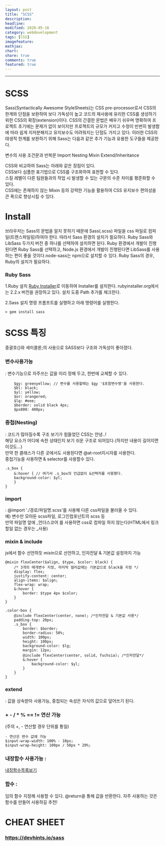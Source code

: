 ```yaml
---
layout: post
title: "SCSS"
description:
headline:
modified: 2020-05-16
category: webdevelopment
tags: [CSS]
imagefeature:
mathjax:
chart:
share: true
comments: true
featured: true
---
```


---

# SCSS

Sass(Syntactically Awesome StyleSheets)는 CSS pre-processor로서 CSS의 한계와 단점을 보완하여 보다 가독성이 높고 코드의 재사용에 유리한 CSS를 생성하기 위한 CSS의 확장(extension)이다.
CSS의 간결한 문법은 배우기 쉬우며 명확하여 프로젝트 초기에는 문제가 없이 보이지만 프로젝트의 규모가 커지고 수정이 빈번히 발생함에 따라 쉽게 지저분해지고 유지보수도 어려워지는 단점도 가지고 있다.
이러한 CSS의 태생적 한계를 보완하기 위해 Sass는 다음과 같은 추가 기능과 유용한 도구들을 제공한다.  

<span class="orange">변수의 사용</span>
<span class="orange">조건문과 반복문</span>
<span class="orange">Import</span>
<span class="orange">Nesting</span>
<span class="orange">Mixin</span>
<span class="orange">Extend/Inheritance</span>

CSS와 비교하여 Sass는 아래와 같은 장점이 있다.  
CSS보다 심플한 표기법으로 CSS를 구조화하여 표현할 수 있다.  
스킬 레벨이 다른 팀원들과의 작업 시 발생할 수 있는 구문의 수준 차이를 평준화할 수 있다.  
CSS에는 존재하지 않는 Mixin 등의 강력한 기능을 활용하여 CSS 유지보수 편의성을 큰 폭으로 향상시킬 수 있다.  

# Install

브라우저는 Sass의 문법을 알지 못하기 때문에 Sass(.scss) 파일을 css 파일로 컴파일(트랜스파일링)하여야 한다. 따라서 Sass 환경의 설치가 필요하다.
Ruby Sass와 LibSass 두가지 버전 중 하나를 선택하여 설치하면 된다. Ruby 환경에서 개발이 진행된다면 Ruby Sass를 선택하고, Node.js 환경에서 개발이 진행된다면 LibSass를 사용하는 편이 좋을 것이다.node-sass는 npm으로 설치할 수 있다. Ruby Sass의 경우, Ruby의 설치가 필요하다.

### Ruby Sass

1.Ruby 설치
[Ruby Installer](https://rubyinstaller.org/downloads/)로 이동하여 Installer를 설치한다. rubyinstaller.org에서는 2.2.x 버전을 권장하고 있다.
설치 도중 Path 추가를 체크한다.

2.Sass 설치
명령 프롬프트를 실행하고 아래 명령어를 실행한다.
```
> gem install sass
```


# SCSS 특징

중괄호{}와 세미콜론;의 사용으로 SASS보다 구조와 가독성이 좋아졌다.  

### 변수사용가능  
: 변수기능으로 자주쓰는 값을 미리 정해 두고, 한번에 교체할 수 있다.  
```
	$gy: greenyellow; // 변수를 사용할때는 $gy '$포함변수명'을 사용한다.
	$bl: black;
	$yl: yellow;
	$or: orangered;
	$lg: #eee;
	$border: solid black 4px;
	$px800: 400px;
```
### 중첩(Nesting)  
: 코드가 많아질수록 구조 보기가 힘들었던 CSS는 안녕..!  
해당 요소가 어디에 속한 상태인지 보기 쉬운 구조로 되어있다.(하지만 내용이 길어지면 이것도...)  
만약 한 클래스가 다른 곳에서도 사용된다면 @at-root지시자를 사용한다.  
중첩기능을 사용하면 & selector를 사용할수 있다.  
```
.s_box {	
	&:hover { // 여기서 .s_box의 언급없이 &선택자를 사용했다.
	background-color: $yl;
	}
}
```

### import  
: @import './경로/파일명.scss'를 사용해 다른 css파일을 불러올 수 있다.  
예) 변수만 모아둔 scss파일, 로그인컴포넌트의 scss 등  
만약 파일명 앞에 _언더스코어 를 사용하면 css로 컴파일 하지 않는다(HTML에서 링크할일 없는 경우는 _사용)  

### mixin & include
js에서 함수 선언하듯 mixin으로 선언하고, 인자전달 & 기본값 설정까지 가능  
```
@mixin flexCenter($align, $type, $color: black) {
 	/* 3개의 매개변수 지정, 마지막 컬러값에는 기본값으로 black을 지정 */
	display: flex;
	justify-content: center;
	align-items: $align;
	flex-wrap: wrap;
	&:hover {
		border: $type 4px $color;
	}
}
```
```
.color-box {
	@include flexCenter(center, none); /*인자전달 & 기본값 사용*/
	padding-top: 20px;
	.s_box {
		border: $border;
		border-radius: 50%;
		width: 100px;
		height: 100px;
		background-color: $lg;
		margin: 12px;
		@include flexCenter(center, solid, fuchsia); /*인자전달*/
		&:hover {
			background-color: $yl;
		}
	}
}	
```

### extend  
: 값을 상속받아 사용가능, 중첩되는 속성은 자식의 값으로 덮어쓰기 된다.  

### + - / * % == != 연산 가능  
(주의 +, - 연산할 경우 단위를 통일)
``` 
- 연산은 변수 값에 가능    
$input-wrap-width: 100% - 10px;
$input-wrap-height: 100px / 50px * 20%;
```

### 내장함수 사용가능 :  
[내장함수목록보기](https://sass-lang.com/documentation/modules)

### 함수 :  
임의 함수 지정해 사용할 수 있다. @return을 통해 값을 반환한다. 자주 사용하는 것은 함수를 만들어 사용하길 추천!


# CHEAT SHEET
### https://devhints.io/sass

